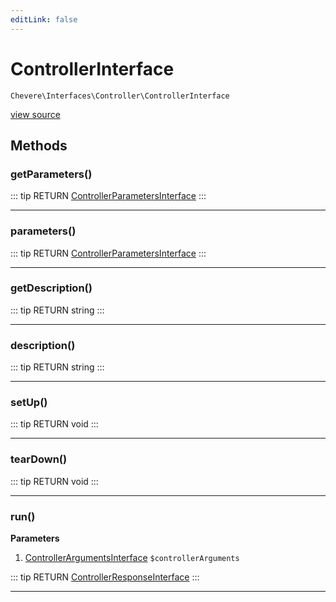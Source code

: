 ```yaml
---
editLink: false
---
```


# ControllerInterface

`Chevere\Interfaces\Controller\ControllerInterface`

[view source](https://github.com/chevere/chevere/blob/master/interfaces/Controller/ControllerInterface.php)

## Methods

### getParameters()

::: tip RETURN
[ControllerParametersInterface](./ControllerParametersInterface.md)
:::

---

### parameters()

::: tip RETURN
[ControllerParametersInterface](./ControllerParametersInterface.md)
:::

---

### getDescription()

::: tip RETURN
string
:::

---

### description()

::: tip RETURN
string
:::

---

### setUp()

::: tip RETURN
void
:::

---

### tearDown()

::: tip RETURN
void
:::

---

### run()

**Parameters**

1. [ControllerArgumentsInterface](./ControllerArgumentsInterface.md) `$controllerArguments`

::: tip RETURN
[ControllerResponseInterface](./ControllerResponseInterface.md)
:::

---
